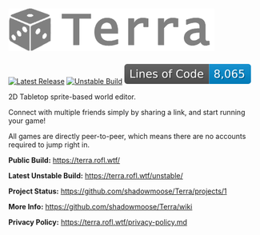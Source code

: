 # [![Terra](./public/terra-logo.png)](https://terra.rofl.wtf)
[![Latest Release](https://github.com/shadowmoose/Terra/workflows/Build%20UI/badge.svg)](https://github.com/shadowmoose/Terra/actions?query=workflow%3A%22Build+UI%22) [![Unstable Build](https://github.com/shadowmoose/Terra/workflows/Build%20Unstable/badge.svg)](https://github.com/shadowmoose/Terra/actions?query=workflow%3A%22Build+Unstable%22) ![Lines of Code](https://raw.githubusercontent.com/shadowmoose/Terra/image-data/loc-badge.svg)

2D Tabletop sprite-based world editor.

Connect with multiple friends simply by sharing a link, and start running your game!

All games are directly peer-to-peer, which means there are no accounts required to jump right in.


__Public Build:__ https://terra.rofl.wtf/

__Latest Unstable Build:__ https://terra.rofl.wtf/unstable/

__Project Status:__ https://github.com/shadowmoose/Terra/projects/1

__More Info:__ https://github.com/shadowmoose/Terra/wiki

__Privacy Policy:__ https://terra.rofl.wtf/privacy-policy.md
